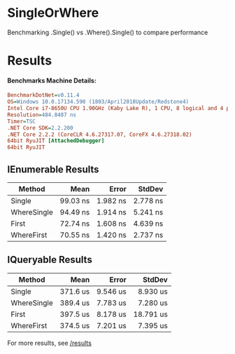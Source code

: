 # SingleOrWhere
Benchmarking .Single() vs .Where().Single() to compare performance

# Results

#### Benchmarks Machine Details:
```ini
BenchmarkDotNet=v0.11.4
OS=Windows 10.0.17134.590 (1803/April2018Update/Redstone4)
Intel Core i7-8650U CPU 1.90GHz (Kaby Lake R), 1 CPU, 8 logical and 4 physical cores Frequency=2062499 Hz
Resolution=484.8487 ns
Timer=TSC
.NET Core SDK=2.2.200
.NET Core 2.2.2 (CoreCLR 4.6.27317.07, CoreFX 4.6.27318.02)
64bit RyuJIT [AttachedDebugger]
64bit RyuJIT
```

## IEnumerable Results


| Method | Mean | Error | StdDev |
|------------ |---------:|---------:|---------:|
| Single | 99.03 ns | 1.982 ns | 2.778 ns |
| WhereSingle | 94.49 ns | 1.914 ns | 5.241 ns |
| First | 72.74 ns | 1.608 ns | 4.639 ns |
| WhereFirst | 70.55 ns | 1.420 ns | 2.737 ns |

## IQueryable Results

| Method | Mean | Error | StdDev |
|------------ |---------:|---------:|----------:|
| Single | 371.6 us | 9.546 us | 8.930 us |
| WhereSingle | 389.4 us | 7.783 us | 7.280 us |
| First | 397.5 us | 8.178 us | 18.791 us |
| WhereFirst | 374.5 us | 7.201 us | 7.395 us |

For more results, see [/results](/results)